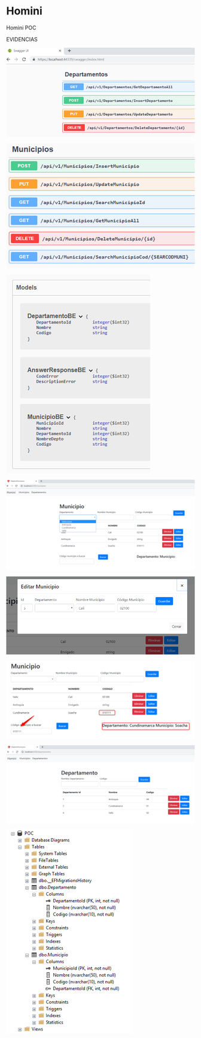 # Homini
Homini POC

EVIDENCIAS

![Step1](https://raw.githubusercontent.com/arizomo/Homini/master/3_Evidencias/1.png)

![Step2](https://raw.githubusercontent.com/arizomo/Homini/master/3_Evidencias/2.png)

![Step3](https://raw.githubusercontent.com/arizomo/Homini/master/3_Evidencias/3.png)

![Step4](https://raw.githubusercontent.com/arizomo/Homini/master/3_Evidencias/4.png)

![Step5](https://raw.githubusercontent.com/arizomo/Homini/master/3_Evidencias/5.png)

![Step6](https://raw.githubusercontent.com/arizomo/Homini/master/3_Evidencias/6.png)

![Step7](https://raw.githubusercontent.com/arizomo/Homini/master/3_Evidencias/7.png)

![Step8](https://raw.githubusercontent.com/arizomo/Homini/master/3_Evidencias/8.png)
